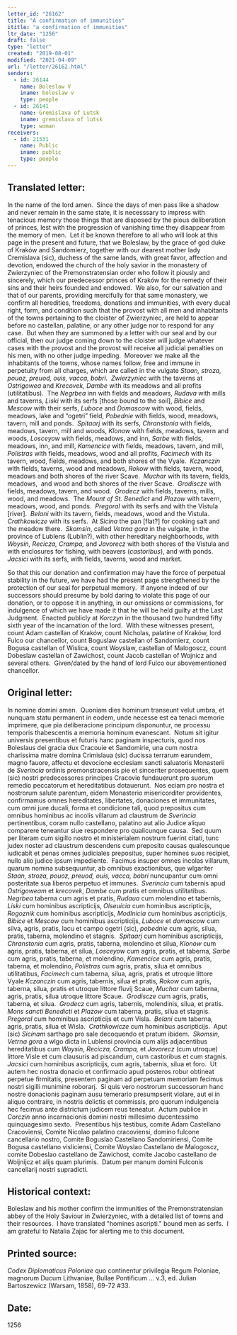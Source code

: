 ```yaml
---
letter_id: "26162"
title: "A confirmation of immunities"
ititle: "a confirmation of immunities"
ltr_date: "1256"
draft: false
type: "letter"
created: "2019-08-01"
modified: "2021-04-09"
url: "/letter/26162.html"
senders:
  - id: 26144
    name: Boleslaw V
    iname: boleslaw v
    type: people
  - id: 26141
    name: Gremislava of Lutsk
    iname: gremislava of lutsk
    type: woman
receivers:
  - id: 21531
    name: Public
    iname: public
    type: people
---
```

<h2> Translated letter:</h2><p>In the name of the lord amen.&nbsp; Since the days of men pass like a shadow and never remain in the same state, it is necesssary to impress with tenacious memory those things that are disposed by the pious deliberation of princes, lest with the progression of vanishing time they disappear from the memory of men.&nbsp; Let it be known therefore to all who will look at this page in the present and future, that we Boleslaw, by the grace of god duke of Kraków and Sandomierz, together with our dearest mother lady Cremislava (sic), duchess of the same lands, with great favor, affection and devotion, endowed the church of the holy savior in the monastery of Zwierzyniec of the Premonstratensian order who follow it piously and sincerely, which our predecessor princes of Kraków for the remedy of their sins and their heirs founded and endowed.&nbsp; We also, for our salvation and that of our parents, providing mercifully for that same monastery, we confirm all heredities, freedoms, donations and immunities, with every ducal right, form, and condition such that the provost with all men and inhabitants of the towns pertaining to the cloister of Zwierzyniec, are held to appear before no castellan, palatine, or any other judge nor to respond for any case.&nbsp; But when they are summoned by a letter with our seal and by our official, then our judge coming down to the cloister will judge whatever cases with the provost and the provost will receive all judicial penalties on his men, with no other judge impeding.&nbsp; Moreover we make all the inhabitants of the towns, whose names follow, free and immune in perpetuity from all charges, which are called in the vulgate <i>Staan, stroza, pouoz, preuod, ouis, vacca, bobri.&nbsp; Zwierzyniec</i> with the taverns at <i>Ostrigowea</i> and <i>Krecovek, Dambe</i> with its meadows and all profits (utilitatibus).&nbsp; The <i>Negrbea </i>inn with fields and meadows, <i>Rudava</i> with mills and taverns, <i>Liski </i>with its serfs [those bound to the soil], <i>Bibice </i>and <i>Mescow</i> with their serfs, <i>Luboce </i>and <i>Domascow</i> with wood, fields, meadows, lake and “ogetri” field, <i>Pobednie </i>with fields, wood, meadows, tavern, mill and ponds.&nbsp; <i>Spitaarj</i> with its serfs, <i>Chranstonia</i> with fields, meadows, tavern, mill and woods, <i>Klonow</i> with fields, meadows, tavern and woods, <i>Losceyow</i> with fields, meadows, and inn, <i>Sarbe </i>with fields, meadows, inn, and mill, <i>Kamencice </i>with fields, meadows, tavern, and mill, <i>Polistras</i> with fields, meadows, wood and all profits, <i>Facimech</i> with its tavern, wood, fields, meadows, and both shores of the Vyale.&nbsp; <i>Kczanczin</i> with fields, taverns, wood and meadows, <i>Rokow </i>with fields, tavern, wood, meadows and both shores of the river Scave.&nbsp; <i>Muchar </i>with its tavern, fields, meadows, &nbsp;and wood and both shores of the river Scave.&nbsp; <i>Grodiscze </i>with fields, meadows, tavern, and wood.&nbsp; <i>Grodecz</i> with fields, taverns, mills, wood, and meadows.&nbsp; The <i>Mount of St. Benedict</i> and <i>Plazow</i> with tavern, meadows, wood, and ponds.&nbsp; <i>Pregoral</i> with its serfs and with the Vistula [river].&nbsp; <i>Belani</i> with its tavern, fields, meadows, wood and the Vistula.&nbsp; <i>Crathkowicze </i>with its serfs.&nbsp; At <i>Sicina</i> the pan [flat?] for cooking salt and the meadow there.&nbsp; <i>Skomsin</i>, called <i>Vetrna gora</i> in the vulgate, in the province of Lublens (Lublin?), with other hereditary neighborhoods, with <i>Woysin, Recicza, Crampa,</i> and <i>Javorecz</i> with both shores of the Vistula and with enclosures for fishing, with beavers (<em>castoribus</em>), and with ponds.&nbsp; <i>Jacsici </i>with its serfs, with fields, taverns, wood and market.&nbsp;</p><p>So that this our donation and confirmation may have the force of perpetual stability in the future, we have had the present page strengthened by the protection of our seal for perpetual memory.&nbsp; If anyone indeed of our successors should presume by bold daring to violate this page of our donation, or to oppose it in anything, in our omissions or commissions, for indulgence of which we have made it that he will be held guilty at the Last Judgment.&nbsp; Enacted publicly at <i>Korczyn</i> in the thousand two hundred fifty sixth year of the incarnation of the lord.&nbsp; With these witnesses present, count Adam castellan of Kraków, count Nicholas, palatine of Kraków, lord Fulco our chancellor, count Boguslaw castellan of Sandomierz, count Bogusa castellan of Wislica, count Woyslaw, castellan of Malogoscz, count Dobeslaw castellan of Zawichost, count Jacob castellan of Wojnicz and several others.&nbsp; Given/dated by the hand of lord Fulco our abovementioned chancellor.</p><h2 class="mt-4"> Original letter:</h2><p>In nomine domini amen.&nbsp; Quoniam dies hominum transeunt velut umbra, et nunquam statu permanent in eodem, unde necesse est ea tenaci memorie imprimere, que pia deliberacione principum disponuntur, ne processu temporis thabescentis a memoria hominum evanescant.&nbsp; Notum sit igitur universis presentibus et futuris hanc paginam inspecturis, quod nos Boleslaus dei gracia dux Cracouie et Sandomirie, una cum nostra charissima matre domina Crimislaua (sic) ducissa terrarum earundem, magno fauore, affectu et devocione ecclesiam sancti saluatoris Monasterii de <i>Sverincia </i>ordinis premonstracensis pie et sinceriter prosequentes, quem (sic) nostri predecessores principes Cracovie fundauerunt pro suorum remedio peccatorum et hereditatibus dotauerunt.&nbsp; Nos eciam pro nostra et nostrorum salute parentum, eidem Monasterio misericorditer providentes, confirmamus omnes hereditates, libertates, donaciones et immunitates, cum omni jure ducali, forma et condicione tali, quod prepositus cum omnibus hominibus ac incolis villarum ad claustrum de <i>Sverincia</i> pertinentibus, coram nullo castellano, palatino aut alio Judice aliquo comparere teneantur siue respondere pro qualicunque causa.&nbsp; Sed quum per literam cum sigillo nostro et ministerialem nostrum fuerint citati, tunc judex noster ad claustrum descendens cum preposito causas qualescunque iudicabit et penas omnes judiciales prepositus, super homines suos recipiet, nullo alio judice ipsum impediente.&nbsp; Facimus insuper omnes incolas villarum, quarum nomina subsequuntur, ab omnibus exactionibus, que wlgariter <i>Staan, stroza, pouoz, preuod, ouis, vacca, bobri</i> nuncupantur cum omni posteritate sua liberos perpetuo et immunes.&nbsp; <i>Sverincia</i> cum tabernis apud <i>Ostrigoweam</i> et <i>krecovek</i>, <i>Dambe</i> cum pratis et omnibus utilitatibus.&nbsp; <i>Negrbea</i> taberna cum agris et pratis, <i>Rudaua</i> cum molendino et tabernis, <i>Liski</i> cum hominibus ascripticijs, <i>Olseuicia </i>cum hominibus ascripticijs, <i>Rogoznik</i> cum hominibus ascripticijs, <i>Modlnicia </i>cum hominibus ascripticijs, <i>Bibice </i>et <i>Mescow</i> cum hominibus ascripticijs, <i>Luboce</i> et <i>domascow </i>cum silva, agris, pratis, lacu et campo ogetri (sic), <i>pobednie</i> cum agris, silua, pratis, taberna, molendino et stagnis. &nbsp;<i>Spitaarj</i> cum hominibus ascripticijs, <i>Chranstonia </i>cum agris, pratis, taberna, molendino et silua, <i>Klonow</i> cum agris, pratis, taberna, et silua, <i>Losceyow </i>cum agris, pratis, et taberna, <i>Sarbe</i> cum agris, pratis, taberna, et molendino, <i>Kamencice </i>cum agris, pratis, taberna, et molendino, <i>Polistras</i> cum agris, pratis, silua et omnibus utilitatibus, <i>Facimech</i> cum taberna, silua, agris, pratis et utroque littore Vyale <i>Kczanczin</i> cum agris, tabernis, silua et pratis, <i>Rokow</i> cum agris, taberna, silua, pratis et utroque littore fluvij Scaue, <i>Muchar</i> cum taberna, agris, pratis, silua utroque littore Scaue.&nbsp; <i>Grodiscze </i>cum agris, pratis, taberna, et silua.&nbsp; <i>Grodecz </i>cum agris, tabernis, molendinis, silua, et pratis.&nbsp; <i>Mons sancti Benedicti</i> et <i>Plazow</i> cum taberna, pratis, silua et stagnis.&nbsp; <i>Pregoral</i> cum hominibus ascripticijs et cum Visla.&nbsp; <i>Belani</i> cum taberna, agris, pratis, silua et Wisla.&nbsp; <i>Crathkowicze</i> cum hominibus ascripticijs.&nbsp; Aput (sic) <i>Sicinam </i>sarthago pro sale decoquendo et pratum ibidem.&nbsp; <i>Skomsin, Vetrna gora</i> a wlgo dicta in Lublensi provincia cum alijs adjacentibus hereditatibus cum <i>Woysin, Recicza, Crampa, </i>et <i>Javorecz</i> (cum utroque) littore Visle et cum clausuris ad piscandum, cum castoribus et cum stagnis.&nbsp; <i>Jacsici</i> cum hominibus ascripticijs, cum agris, tabernis, silua et foro.&nbsp; Ut autem hec nostra donacio et confirmacio apud posteros robur obtineat perpetue firmitatis, presentem paginam ad perpetuam memoriam fecimus nostri sigilli munimine roborarj.&nbsp; Si quis vero nostrorum successorum hanc nostre donacionis paginam ausu temerario presumpserit violare, aut ei in aliquo contraire, in nostris delictis et commissis, pro quorum indulgencia hec fecimus ante districtum judicem reus teneatur.&nbsp; Actum publice in <i>Corczin</i> anno incarnacionis domini nostri millesimo ducentessimo quinquagesimo sexto.&nbsp; Presentibus hijs testibus, comite Adam Castellano Cracoviensi, Comite Nicolao palatino cracoviensi, domino fulcone cancellario nostro, Comite Boguslao Castellano Sandomiriensi, Comite Bogusa castellano visliciensi, Comite Woyslao Castellano de Malogoscz, comite Dobeslao castellano de Zawichost, comite Jacobo castellano de Woijnijcz et alijs quam plurimis.&nbsp; Datum per manum domini Fulconis cancellarij nostri supradicti.</p><h2 class="mt-4"> Historical context:</h2><p>Boleslaw and his mother confirm the immunities of the&nbsp;Premonstratensian abbey of the Holy Saviour in Zwierzyniec, with a detailed list of towns and their resources.&nbsp; I have translated "homines ascripti." bound men as serfs.&nbsp;&nbsp;I am grateful to Natalia Zajac for alerting me to this document.</p><h2 class="mt-4"> Printed source:</h2><p><i>Codex Diplomaticus Poloniae</i> quo continentur privilegia Regum Poloniae, magnorum Ducum Lithvaniae, Bullae Pontificum … v.3, ed. Julian Bartoszewicz (Warsam, 1858), 69-72 #33.</p><h2 class="mt-4"> Date:</h2>1256